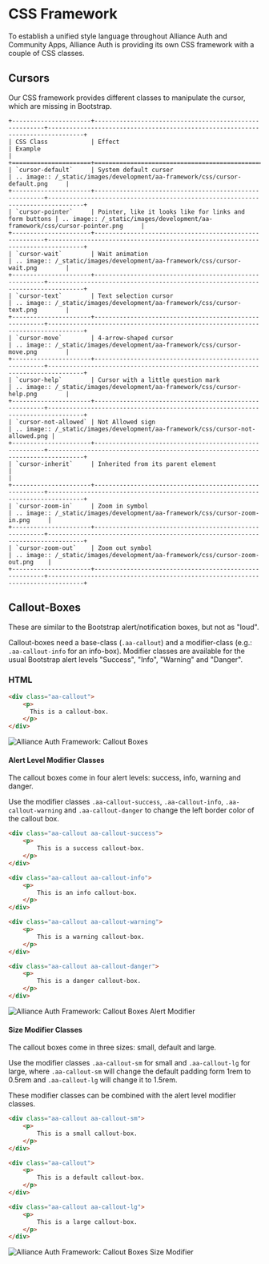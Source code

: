 # CSS Framework

To establish a unified style language throughout Alliance Auth and Community Apps,
Alliance Auth is providing its own CSS framework with a couple of CSS classes.

## Cursors

Our CSS framework provides different classes to manipulate the cursor, which are
missing in Bootstrap.

```{eval-rst}
+----------------------+--------------------------------------------------------+--------------------------------------------------------------------------------+
| CSS Class            | Effect                                                 | Example                                                                        |
+======================+========================================================+================================================================================+
| `cursor-default`     | System default curser                                  | .. image:: /_static/images/development/aa-framework/css/cursor-default.png     |
+----------------------+--------------------------------------------------------+--------------------------------------------------------------------------------+
| `cursor-pointer`     | Pointer, like it looks like for links and form buttons | .. image:: /_static/images/development/aa-framework/css/cursor-pointer.png     |
+----------------------+--------------------------------------------------------+--------------------------------------------------------------------------------+
| `cursor-wait`        | Wait animation                                         | .. image:: /_static/images/development/aa-framework/css/cursor-wait.png        |
+----------------------+--------------------------------------------------------+--------------------------------------------------------------------------------+
| `cursor-text`        | Text selection cursor                                  | .. image:: /_static/images/development/aa-framework/css/cursor-text.png        |
+----------------------+--------------------------------------------------------+--------------------------------------------------------------------------------+
| `cursor-move`        | 4-arrow-shaped cursor                                  | .. image:: /_static/images/development/aa-framework/css/cursor-move.png        |
+----------------------+--------------------------------------------------------+--------------------------------------------------------------------------------+
| `cursor-help`        | Cursor with a little question mark                     | .. image:: /_static/images/development/aa-framework/css/cursor-help.png        |
+----------------------+--------------------------------------------------------+--------------------------------------------------------------------------------+
| `cursor-not-allowed` | Not Allowed sign                                       | .. image:: /_static/images/development/aa-framework/css/cursor-not-allowed.png |
+----------------------+--------------------------------------------------------+--------------------------------------------------------------------------------+
| `cursor-inherit`     | Inherited from its parent element                      |                                                                                |
+----------------------+--------------------------------------------------------+--------------------------------------------------------------------------------+
| `cursor-zoom-in`     | Zoom in symbol                                         | .. image:: /_static/images/development/aa-framework/css/cursor-zoom-in.png     |
+----------------------+--------------------------------------------------------+--------------------------------------------------------------------------------+
| `cursor-zoom-out`    | Zoom out symbol                                        | .. image:: /_static/images/development/aa-framework/css/cursor-zoom-out.png    |
+----------------------+--------------------------------------------------------+--------------------------------------------------------------------------------+
```

## Callout-Boxes

These are similar to the Bootstrap alert/notification boxes, but not as "loud".

Callout-boxes need a base-class (`.aa-callout`) and a modifier-class (e.g.:
`.aa-callout-info` for an info-box). Modifier classes are available for the usual
Bootstrap alert levels "Success", "Info", "Warning" and "Danger".

### HTML

```html
<div class="aa-callout">
    <p>
      This is a callout-box.
    </p>
</div>
```

![Alliance Auth Framework: Callout Boxes](/_static/images/development/aa-framework/css/callout-box.png "Alliance Auth Framework: Callout Boxe")

#### Alert Level Modifier Classes

The callout boxes come in four alert levels: success, info, warning and danger.

Use the modifier classes `.aa-callout-success`, `.aa-callout-info`, `.aa-callout-warning` and `.aa-callout-danger` to change the left border color of the callout box.

```html
<div class="aa-callout aa-callout-success">
    <p>
        This is a success callout-box.
    </p>
</div>

<div class="aa-callout aa-callout-info">
    <p>
        This is an info callout-box.
    </p>
</div>

<div class="aa-callout aa-callout-warning">
    <p>
        This is a warning callout-box.
    </p>
</div>

<div class="aa-callout aa-callout-danger">
    <p>
        This is a danger callout-box.
    </p>
</div>
```

![Alliance Auth Framework: Callout Boxes Alert Modifier](/_static/images/development/aa-framework/css/callout-boxes-alert-modifier.png "Alliance Auth Framework: Callout Boxes Alert Modifier")

#### Size Modifier Classes

The callout boxes come in three sizes: small, default and large.

Use the modifier classes `.aa-callout-sm` for small and `.aa-callout-lg` for large, where `.aa-callout-sm` will change the default padding form 1rem to 0.5rem and `.aa-callout-lg` will change it to 1.5rem.

These modifier classes can be combined with the alert level modifier classes.

```html
<div class="aa-callout aa-callout-sm">
    <p>
        This is a small callout-box.
    </p>
</div>

<div class="aa-callout">
    <p>
        This is a default callout-box.
    </p>
</div>

<div class="aa-callout aa-callout-lg">
    <p>
        This is a large callout-box.
    </p>
</div>
```

![Alliance Auth Framework: Callout Boxes Size Modifier](/_static/images/development/aa-framework/css/callout-boxes-size-modifier.png "Alliance Auth Framework: Callout Boxes Size Modifier")
